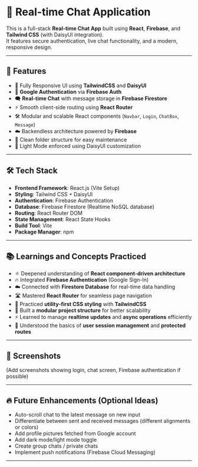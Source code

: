 # 💬 Real-time Chat Application

This is a full-stack **Real-time Chat App** built using **React**, **Firebase**, and **Tailwind CSS** (with DaisyUI integration).  
It features secure authentication, live chat functionality, and a modern, responsive design.

---

## 🚀 Features

- 📱 Fully Responsive UI using **TailwindCSS** and **DaisyUI**
- 🔐 **Google Authentication** via **Firebase Auth**
- 🗨️ **Real-time Chat** with message storage in **Firebase Firestore**
- ⚡ Smooth client-side routing using **React Router**
- 🛠️ Modular and scalable React components (`Navbar`, `Login`, `ChatBox`, `Message`)
- ☁️ Backendless architecture powered by **Firebase**
- 📂 Clean folder structure for easy maintenance
- 🎨 Light Mode enforced using DaisyUI customization

---

## 🛠️ Tech Stack

- **Frontend Framework**: React.js (Vite Setup)
- **Styling**: Tailwind CSS + DaisyUI
- **Authentication**: Firebase Authentication
- **Database**: Firebase Firestore (Realtime NoSQL database)
- **Routing**: React Router DOM
- **State Management**: React State Hooks
- **Build Tool**: Vite
- **Package Manager**: npm

---

## 📚 Learnings and Concepts Practiced

- ⚛️ Deepened understanding of **React component-driven architecture**
- 🔥 Integrated **Firebase Authentication** (Google Sign-In)
- ☁️ Connected with **Firestore Database** for real-time data handling
- 🛣️ Mastered **React Router** for seamless page navigation
- 🎨 Practiced **utility-first CSS styling** with **TailwindCSS**
- 🧩 Built a **modular project structure** for better scalability
- ⚡ Learned to manage **realtime updates** and **async operations** efficiently
- 🔐 Understood the basics of **user session management** and **protected routes**

---

## 📸 Screenshots

(Add screenshots showing login, chat screen, Firebase authentication if possible)

---

## 🔥 Future Enhancements (Optional Ideas)

- Auto-scroll chat to the latest message on new input
- Differentiate between sent and received messages (different alignments or colors)
- Add profile pictures fetched from Google account
- Add dark mode/light mode toggle
- Create group chats / private chats
- Implement push notifications (Firebase Cloud Messaging)

---
